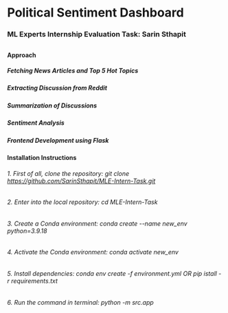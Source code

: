 # __Political Sentiment Dashboard__
### __ML Experts Internship Evaluation Task: Sarin Sthapit__
##
#### __Approach__
##### __Fetching News Articles and Top 5 Hot Topics__
##### __Extracting Discussion from Reddit__ 
##### __Summarization of Discussions__
##### __Sentiment Analysis__
##### __Frontend Development using Flask__


#### __Installation Instructions__
###### 1. First of all, clone the repository: _git clone https://github.com/SarinSthapit/MLE-Intern-Task.git_ 
###### 2. Enter into the local repository: _cd MLE-Intern-Task_
###### 3. Create a Conda environment: _conda create --name new_env python=3.9.18_
###### 4. Activate the Conda environment: _conda activate new_env_
###### 5. Install dependencies: _conda env create -f environment.yml_ OR _pip istall -r requirements.txt_
###### 6. Run the command in terminal: _python -m src.app_
